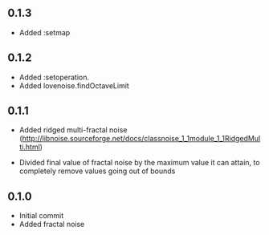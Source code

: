 0.1.3
-----
* Added :setmap

0.1.2
-----

* Added :setoperation.
* Added lovenoise.findOctaveLimit

0.1.1
-----

* Added ridged multi-fractal noise (http://libnoise.sourceforge.net/docs/classnoise_1_1module_1_1RidgedMulti.html)

* Divided final value of fractal noise by the maximum value it can attain, to completely remove values going out of bounds

0.1.0
-----

* Initial commit
* Added fractal noise